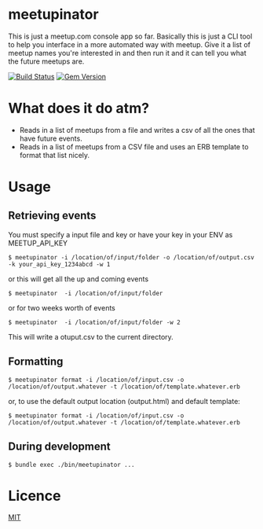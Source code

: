 # meetupinator
This is just a meetup.com console app so far.
Basically this is just a CLI tool to help you interface in a more automated way with meetup.
Give it a list of meetup names you're interested in and then run it and it can tell you what the future meetups are.

[![Build Status](https://travis-ci.org/joesustaric/meetupinator.svg?branch=master)](https://travis-ci.org/joesustaric/meetupinator)
[![Gem Version](https://badge.fury.io/rb/meetupinator.svg)](http://badge.fury.io/rb/meetupinator)

# What does it do atm?
* Reads in a list of meetups from a file and writes a csv of all the ones that have future events.
* Reads in a list of meetups from a CSV file and uses an ERB template to format that list nicely.

# Usage
## Retrieving events
You must specify a input file and key or have your key in your ENV as MEETUP_API_KEY
```
$ meetupinator -i /location/of/input/folder -o /location/of/output.csv -k your_api_key_1234abcd -w 1
```
or this will get all the up and coming events
```
$ meetupinator  -i /location/of/input/folder
```
or for two weeks worth of events  
```
$ meetupinator  -i /location/of/input/folder -w 2
```

This will write a otuput.csv to the current directory.

## Formatting
```
$ meetupinator format -i /location/of/input.csv -o /location/of/output.whatever -t /location/of/template.whatever.erb
```

or, to use the default output location (output.html) and default template:

```
$ meetupinator format -i /location/of/input.csv -o /location/of/output.whatever -t /location/of/template.whatever.erb
```

## During development

```
$ bundle exec ./bin/meetupinator ...
```

# Licence
[MIT](https://github.com/joesustaric/meetupinator/blob/master/LICENSE.md)
